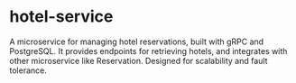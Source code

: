 # hotel-service
A microservice for managing hotel reservations, built with gRPC and PostgreSQL. It provides endpoints for retrieving hotels, and integrates with other microservice like Reservation. Designed for scalability and fault tolerance.
